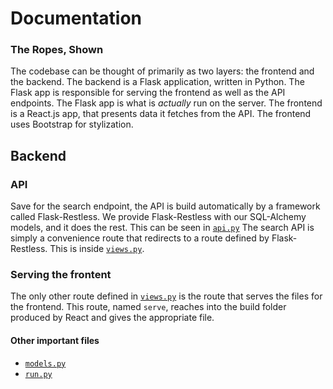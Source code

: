 # Documentation

### The Ropes, Shown

The codebase can be thought of primarily as two layers: the frontend and the backend. The backend is a Flask application, written in Python. The Flask app is responsible for serving the frontend as well as the API endpoints. The Flask app is what is *actually* run on the server. The frontend is a React.js app, that presents data it fetches from the API. The frontend uses Bootstrap for stylization.

## Backend

### API

Save for the search endpoint, the API is build automatically by a framework called Flask-Restless. We provide Flask-Restless with our SQL-Alchemy models, and it does the rest. This can be seen in [`api.py`](https://github.com/AllTheGreatShows/idb/blob/master/allthegreatshows/api.py) The search API is simply a convenience route that redirects to a route defined by Flask-Restless. This is inside [`views.py`](https://github.com/AllTheGreatShows/idb/blob/master/allthegreatshows/views.py).

### Serving the frontent

The only other route defined in [`views.py`](https://github.com/AllTheGreatShows/idb/blob/master/allthegreatshows/views.py) is the route that serves the files for the frontend. This route, named `serve`, reaches into the build folder produced by React and gives the appropriate file.

#### Other important files

* [`models.py`](https://github.com/AllTheGreatShows/idb/blob/master/allthegreatshows/models.py)
* [`run.py`](https://github.com/AllTheGreatShows/idb/blob/master/run.py)
